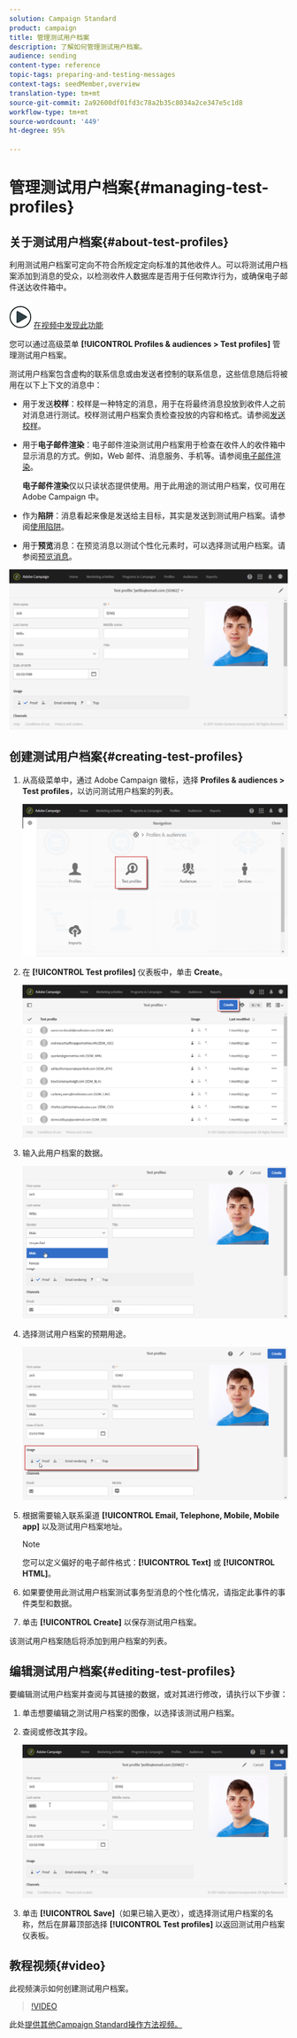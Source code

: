 ```yaml
---
solution: Campaign Standard
product: campaign
title: 管理测试用户档案
description: 了解如何管理测试用户档案。
audience: sending
content-type: reference
topic-tags: preparing-and-testing-messages
context-tags: seedMember,overview
translation-type: tm+mt
source-git-commit: 2a92600df01fd3c78a2b35c8034a2ce347e5c1d8
workflow-type: tm+mt
source-wordcount: '449'
ht-degree: 95%

---
```



# 管理测试用户档案{#managing-test-profiles}

## 关于测试用户档案{#about-test-profiles}

利用测试用户档案可定向不符合所规定定向标准的其他收件人。可以将测试用户档案添加到消息的受众，以检测收件人数据库是否用于任何欺诈行为，或确保电子邮件送达收件箱中。

![](assets/do-not-localize/how-to-video.png) [在视频中发现此功能](#video)

您可以通过高级菜单 **[!UICONTROL Profiles & audiences > Test profiles]** 管理测试用户档案。

测试用户档案包含虚构的联系信息或由发送者控制的联系信息，这些信息随后将被用在以下上下文的消息中：

* 用于发送&#x200B;**校样**：校样是一种特定的消息，用于在将最终消息投放到收件人之前对消息进行测试。校样测试用户档案负责检查投放的内容和格式。请参阅[发送校样](../../sending/using/sending-proofs.md)。
* 用于&#x200B;**电子邮件渲染**：电子邮件渲染测试用户档案用于检查在收件人的收件箱中显示消息的方式。例如，Web 邮件、消息服务、手机等。请参阅[电子邮件渲染](../../sending/using/email-rendering.md)。

   **电子邮件渲染**&#x200B;仅以只读状态提供使用。用于此用途的测试用户档案，仅可用在 Adobe Campaign 中。

* 作为&#x200B;**陷阱**：消息看起来像是发送给主目标，其实是发送到测试用户档案。请参阅[使用陷阱](../../sending/using/using-traps.md)。
* 用于&#x200B;**预览**&#x200B;消息：在预览消息以测试个性化元素时，可以选择测试用户档案。请参阅[预览消息](/help/sending/using/previewing-messages.md)。

![](assets/test_profile.png)

## 创建测试用户档案{#creating-test-profiles}

1. 从高级菜单中，通过 Adobe Campaign 徽标，选择 **Profiles &amp; audiences > Test profiles**，以访问测试用户档案的列表。

   ![](assets/test_profile_creation_1.png)

1. 在 **[!UICONTROL Test profiles]** 仪表板中，单击 **Create**。

   ![](assets/test_profile_creation_2.png)

1. 输入此用户档案的数据。

   ![](assets/test_profile_creation_3.png)

1. 选择测试用户档案的预期用途。

   ![](assets/test_profile_creation_4.png)

1. 根据需要输入联系渠道 **[!UICONTROL Email, Telephone, Mobile, Mobile app]** 以及测试用户档案地址。

   >[!NOTE]
   >
   >您可以定义偏好的电子邮件格式：**[!UICONTROL Text]** 或 **[!UICONTROL HTML]**。

1. 如果要使用此测试用户档案测试事务型消息的个性化情况，请指定此事件的事件类型和数据。
1. 单击 **[!UICONTROL Create]** 以保存测试用户档案。

该测试用户档案随后将添加到用户档案的列表。

## 编辑测试用户档案{#editing-test-profiles}

要编辑测试用户档案并查阅与其链接的数据，或对其进行修改，请执行以下步骤：

1. 单击想要编辑之测试用户档案的图像，以选择该测试用户档案。
1. 查阅或修改其字段。

   ![](assets/test_profile_edit.png)

1. 单击 **[!UICONTROL Save]**（如果已输入更改），或选择测试用户档案的名称，然后在屏幕顶部选择 **[!UICONTROL Test profiles]** 以返回测试用户档案仪表板。

## 教程视频{#video}

此视频演示如何创建测试用户档案。

>[!VIDEO](https://video.tv.adobe.com/v/24094?quality=12)

此处[提供其他Campaign Standard操作方法视频。](https://experienceleague.adobe.com/docs/campaign-standard-learn/tutorials/overview.html?lang=zh-Hans)
